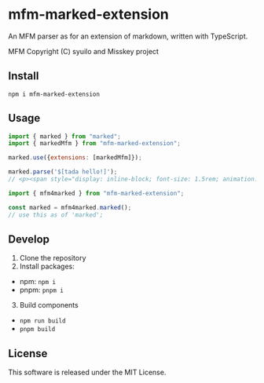 # mfm-marked-extension

An MFM parser as for an extension of markdown,
written with TypeScript.

MFM Copyright (C) syuilo and Misskey project

## Install

`npm i mfm-marked-extension`

## Usage

```mjs
import { marked } from "marked";
import { markedMfm } from "mfm-marked-extension";

marked.use({extensions: [markedMfm]});

marked.parse('$[tada hello!]');
// <p><span style="display: inline-block; font-size: 1.5rem; animation: 5s linear infinite both global-tada;">hello!</span></p>
```

```mjs
import { mfm4marked } from "mfm-marked-extension";

const marked = mfm4marked.marked();
// use this as of 'marked';
```

## Develop

1. Clone the repository
2. Install packages:
  - npm: `npm i`
  - pnpm: `pnpm i`
3. Build components
  - `npm run build`
  - `pnpm build`

## License

This software is released under the MIT License.